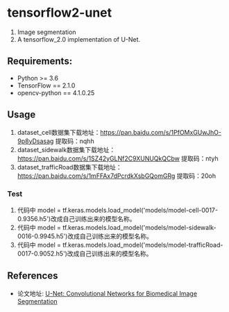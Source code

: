 # tensorflow2-unet
1. Image segmentation
2. A tensorflow_2.0 implementation of U-Net.


## Requirements:
+ Python >= 3.6
+ TensorFlow == 2.1.0
+ opencv-python == 4.1.0.25

## Usage 
1. dataset_cell数据集下载地址：https://pan.baidu.com/s/1PfOMxGUwJhO-9p8yDsasag  提取码：nqhh
2. dataset_sidewalk数据集下载地址：https://pan.baidu.com/s/1SZ42yGLNf2C9XUNUQkQCbw  提取码：ntyh
3. dataset_trafficRoad数据集下载地址：https://pan.baidu.com/s/1mFFAx7dPcrdkXsbGQomGRg  提取码：20oh

### Test
1. 代码中 model = tf.keras.models.load_model('models/model-cell-0017-0.9356.h5')改成自己训练出来的模型名称。
2. 代码中 model = tf.keras.models.load_model('models/model-sidewalk-0016-0.9945.h5')改成自己训练出来的模型名称。
3. 代码中 model = tf.keras.models.load_model('models/model-trafficRoad-0017-0.9052.h5')改成自己训练出来的模型名称。


## References
+ 论文地址: [U-Net: Convolutional Networks for Biomedical Image Segmentation](http://www.arxiv.org/pdf/1505.04597.pdf)


